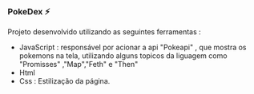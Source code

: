 ### PokeDex :zap:
Projeto desenvolvido utilizando as seguintes ferramentas : 

- JavaScript : responsável por acionar a api "Pokeapi" , que mostra os pokemons na tela, utilizando alguns topicos da liguagem como "Promisses" ,"Map","Feth" e "Then"
- Html
- Css : Estilização da página.

